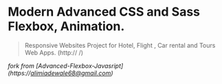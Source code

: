 # Modern Advanced CSS and Sass Flexbox, Animation.

> Responsive Websites Project for Hotel, Flight , Car rental and Tours Web Apps.
(http:// /)



 *fork from [Advanced-Flexbox-Javasript] (https://alimiadewale68@gmail.com)*